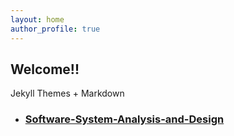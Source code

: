 ```yaml
---
layout: home
author_profile: true
---
```


## Welcome!!

Jekyll Themes + Markdown



- ### [Software-System-Analysis-and-Design](swsad/Software-System-Analysis-and-Design)


